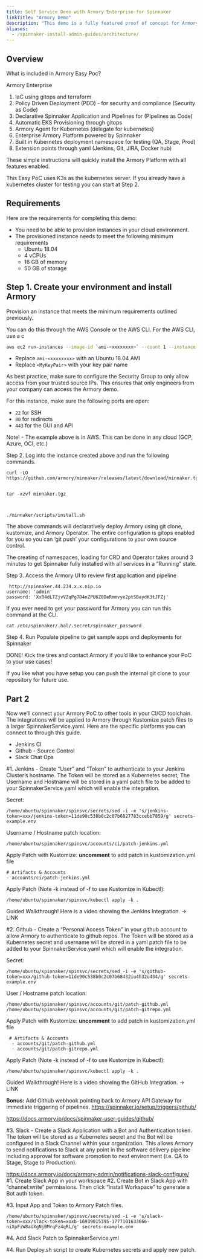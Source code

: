 ```yaml
---
title: Self Service Demo with Armory Enterprise for Spinnaker
linkTitle: "Armory Demo"
description: "This demo is a fully featured proof of concept for Armory Enterprise for Spinnaker™. Walk through installing, configuring, and deploying using sample applications. "
aliases:
  - /spinnaker-install-admin-guides/architecture/
---
```


## Overview

What is included in Armory Easy Poc? 

Armory Enterprise 

1. IaC using gitops and terraform 
2. Policy Driven Deployment (PDD) - for security and compliance (Security as Code)
3. Declarative Spinnaker Application and Pipelines for (Pipelines as Code)
4. Automatic EKS Provisioning through gitops
5. Armory Agent for Kubernetes (delegate for kubernetes)
6. Enterprise Armory Platform powered by Spinnaker
7. Built in Kubernetes deployment namespace for testing (QA, Stage, Prod)
8. Extension points through yaml (Jenkins, Git, JIRA, Docker hub)

These simple instructions will quickly install the Armory Platform with all features enabled.

This Easy PoC uses K3s as the kubernetes server.  If you already have a kubernetes cluster for testing you can start at Step 2.

## Requirements

Here are the requirements for completing this demo:

* You need to be able to provision instances in your cloud environment.
* The provisioned instance needs to meet the following minimum requirements
  * Ubuntu 18.04
  * 4 vCPUs
  * 16 GB of memory
  * 50 GB of storage


## Step 1. Create your environment and install Armory

Provision an instance that meets the minimum requirements outlined previously.

You can do this through the AWS Console or the AWS CLI. For the AWS CLI, use a c

```bash
aws ec2 run-instances --image-id `ami-<xxxxxxxx>` --count 1 --instance-type t3.xlarge --key-name `<MyKeyPair>`
```

* Replace `ami-<xxxxxxxx>` with an Ubuntu 18.04 AMI
* Replace `<MyKeyPair>` with your key pair name

As best practice, make sure to configure the Security Group to only allow access from your trusted source IPs.  This ensures that only engineers from your company can access the Armory demo.

For this instance, make sure the following ports are open:

* `22` for SSH 
* `80` for redirects
* `443` for the GUI and API

Note!  - The example above is in AWS.  This can be done in any cloud (GCP, Azure, OCI, etc.)



Step 2. Log into the instance created above and run the following commands.


    curl -LO https://github.com/armory/minnaker/releases/latest/download/minnaker.tgz


    tar -xzvf minnaker.tgz

 

    ./minnaker/scripts/install.sh

The above commands will declaratively deploy Armory using git clone, kustomize, and Armory Operator.  The entire configuration is gitops enabled for you so you can ‘git push’ your configurations to your own source control. 

The creating of namespaces, loading for CRD and Operator takes around 3 minutes to get Spinnaker fully installed with all services in a “Running” state.



Step 3. Access the Armory UI to review first application and pipeline


     http://spinnaker.44.234.x.x.nip.io
    username: 'admin'
    password: 'Xx04dLTZjvVZqPg7D4nZPU6Z0DeRmmvye2ptSBaydK3tJFZj'

If you ever need to get your password for Armory you can run this command at the CLI.


    cat /etc/spinnaker/.hal/.secret/spinnaker_password

Step 4. Run Populate pipeline to get sample apps and deployments for Spinnaker

DONE!  Kick the tires and contact Armory if you’d like to enhance your PoC to your use cases!

If you like what you have setup you can push the internal git clone to your repository for future use.


## Part 2

Now we’ll connect your Armory PoC to other tools in your CI/CD toolchain.  The integrations will be applied to Armory through Kustomize patch files to a larger SpinnakerService.yaml.  Here are the specific platforms you can connect to through this guide.  


- Jenkins CI 
- Github - Source Control
- Slack Chat Ops

#1. Jenkins - Create “User” and “Token” to authenticate to your Jenkins Cluster’s hostname.  The Token will be stored as a Kubernetes secret, The Username and Hostname will be stored in a yaml patch file to be added to your SpinnakerService.yaml which will enable the integration.

Secret:

    /home/ubuntu/spinnaker/spinsvc/secrets/sed -i -e 's/jenkins-token=xxx/jenkins-token=11de90c538b0c2c07b6827783ccebb7859/g' secrets-example.env

Username / Hostname patch location:

    /home/ubuntu/spinnaker/spinsvc/accounts/ci/patch-jenkins.yml

Apply Patch with Kustomize:
**uncomment** to add patch in kustomization.yml file

    # Artifacts & Accounts
    - accounts/ci/patch-jenkins.yml

Apply Patch (Note -k instead of -f to use Kustomize in Kubectl):

    /home/ubuntu/spinnaker/spinsvc/kubectl apply -k .

Guided Walkthrough!  Here is a video showing the Jenkins Integration. → LINK

#2. Github - Create a “Personal Access Token” in your github account to allow Armory to authenticate to github repos.  The Token will be stored as a Kubernetes secret and username will be stored in a yaml patch file to be added to your SpinnakerService.yaml which will enable the integration.

Secret:

    /home/ubuntu/spinnaker/spinsvc/secrets/sed -i -e 's/github-token=xxx/github-token=11de90c538b0c2c07b68432iu4h32u434/g' secrets-example.env

User / Hostname patch location:

    /home/ubuntu/spinnaker/spinsvc/accounts/git/patch-github.yml
    /home/ubuntu/spinnaker/spinsvc/accounts/git/patch-gitrepo.yml

Apply Patch with Kustomize:
**uncomment** to add patch in kustomization.yml file

     # Artifacts & Accounts
      - accounts/git/patch-github.yml           
      - accounts/git/patch-gitrepo.yml          

Apply Patch (Note -k instead of -f to use Kustomize in Kubectl):

    /home/ubuntu/spinnaker/spinsvc/kubectl apply -k .

Guided Walkthrough!  Here is a video showing the GitHub Integration. → LINK

**Bonus:** Add Github webhook pointing back to Armory API Gateway for immediate triggering of pipelines.  https://spinnaker.io/setup/triggers/github/

https://docs.armory.io/docs/spinnaker-user-guides/github/

#3. Slack - Create a Slack Application with a Bot and Authentication token.  The token will be stored as a Kubernetes secret and the Bot will be configured in a Slack Channel within your organization.  This allows Armory to send notifications to Slack at any point in the software delivery pipeline including approval for software promotion to next environment (i.e. QA to Stage, Stage to Production).

https://docs.armory.io/docs/armory-admin/notifications-slack-configure/
#1. Create Slack App in your workspace
#2. Create Bot in Slack App with “channel:write” permissions.  Then click “Install Workspace” to generate a Bot auth token.

#3. Input App and Token to Armory Patch files.

    /home/ubuntu/spinnaker/spinsvc/secrets/sed -i -e 's/slack-token=xxx/slack-token=xoxb-16939015395-1777101633666-niXpFiW8aUXgNjBMrqFz4qRL/g' secrets-example.env

#4. Add Slack Patch to SpinnakerService.yml

    

#4. Run Deploy.sh script to create Kubernetes secrets and apply new patch.




